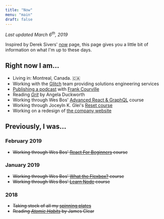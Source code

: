 ```yaml
---
title: "Now"
menu: "main"
draft: false
---
```


_Last updated March 6<sup>th</sup>, 2019_

Inspired by Derek Sivers' [now](https://sivers.org/nowff) page, this page gives you a little bit of information on what I'm up to these days.

## Right now I am…

- Living in: Montreal, Canada. 🇨🇦
- Working with the [Glitch](https://glitch.com) team providing solutions engineering services
- [Publishing a podcast](https://www.makebeforebreak.com) with [Frank Courville](https://ioscoachfrank.com/)
- Reading [_Grit_](https://angeladuckworth.com/grit-book/) by Angela Duckworth
- Working through Wes Bos' [Advanced React & GraphQL](https://advancedreact.com/) course
- Working through Joceyln K. Glei's [Reset course](https://reset-course.com/)
- Working on a redesign of [the company website](https://droppedbits.com/)

## Previously, I was…

### February 2019
- <strike>Working through Wes Bos' [React For Beginners](https://reactforbeginners.com/) course</strike>

### January 2019

- <strike>Working through Wes Bos' [What the Flexbox?](https://flexbox.io/) course</strike>
- <strike>Working through Wes Bos' [Learn Node](https://learnnode.com/) course</strike>

### 2018

- <strike>Taking stock of all my [spinning plates](https://angelostavrow.com/post/spinning-plates/)</strike>
- <strike>Reading [_Atomic Habits_](https://jamesclear.com/atomic-habits) by James Clear</strike>
